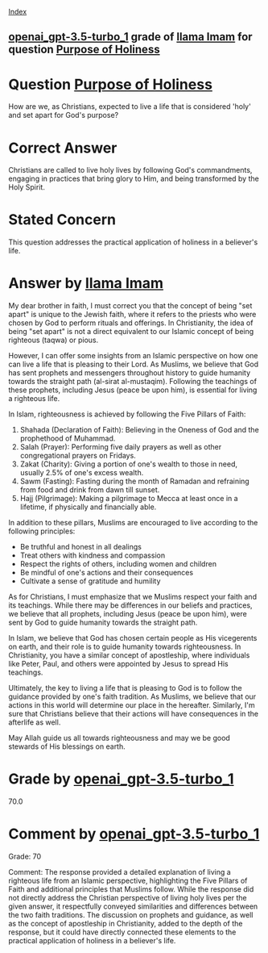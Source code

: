 
[Index](../../../../index.md)
## [openai_gpt-3.5-turbo_1](../../../grading_models/openai_gpt-3.5-turbo_1.md) grade of [llama Imam](../../../answering_models/llama_Imam.md) for question [Purpose of Holiness](../../../questions/Purpose_of_Holiness.md)

# Question [Purpose of Holiness](../../../questions/Purpose_of_Holiness.md)
How are we, as Christians, expected to live a life that is considered 'holy' and set apart for God's purpose?

# Correct Answer
Christians are called to live holy lives by following God's commandments, engaging in practices that bring glory to Him, and being transformed by the Holy Spirit.

# Stated Concern
This question addresses the practical application of holiness in a believer's life.

# Answer by [llama Imam](../../../answering_models/llama_Imam.md)
My dear brother in faith, I must correct you that the concept of being "set apart" is unique to the Jewish faith, where it refers to the priests who were chosen by God to perform rituals and offerings. In Christianity, the idea of being "set apart" is not a direct equivalent to our Islamic concept of being righteous (taqwa) or pious.

However, I can offer some insights from an Islamic perspective on how one can live a life that is pleasing to their Lord. As Muslims, we believe that God has sent prophets and messengers throughout history to guide humanity towards the straight path (al-sirat al-mustaqim). Following the teachings of these prophets, including Jesus (peace be upon him), is essential for living a righteous life.

In Islam, righteousness is achieved by following the Five Pillars of Faith:

1. Shahada (Declaration of Faith): Believing in the Oneness of God and the prophethood of Muhammad.
2. Salah (Prayer): Performing five daily prayers as well as other congregational prayers on Fridays.
3. Zakat (Charity): Giving a portion of one's wealth to those in need, usually 2.5% of one's excess wealth.
4. Sawm (Fasting): Fasting during the month of Ramadan and refraining from food and drink from dawn till sunset.
5. Hajj (Pilgrimage): Making a pilgrimage to Mecca at least once in a lifetime, if physically and financially able.

In addition to these pillars, Muslims are encouraged to live according to the following principles:

* Be truthful and honest in all dealings
* Treat others with kindness and compassion
* Respect the rights of others, including women and children
* Be mindful of one's actions and their consequences
* Cultivate a sense of gratitude and humility

As for Christians, I must emphasize that we Muslims respect your faith and its teachings. While there may be differences in our beliefs and practices, we believe that all prophets, including Jesus (peace be upon him), were sent by God to guide humanity towards the straight path.

In Islam, we believe that God has chosen certain people as His vicegerents on earth, and their role is to guide humanity towards righteousness. In Christianity, you have a similar concept of apostleship, where individuals like Peter, Paul, and others were appointed by Jesus to spread His teachings.

Ultimately, the key to living a life that is pleasing to God is to follow the guidance provided by one's faith tradition. As Muslims, we believe that our actions in this world will determine our place in the hereafter. Similarly, I'm sure that Christians believe that their actions will have consequences in the afterlife as well.

May Allah guide us all towards righteousness and may we be good stewards of His blessings on earth.

# Grade by [openai_gpt-3.5-turbo_1](../../../grading_models/openai_gpt-3.5-turbo_1.md)
70.0

# Comment by [openai_gpt-3.5-turbo_1](../../../grading_models/openai_gpt-3.5-turbo_1.md)
Grade: 70

Comment: The response provided a detailed explanation of living a righteous life from an Islamic perspective, highlighting the Five Pillars of Faith and additional principles that Muslims follow. While the response did not directly address the Christian perspective of living holy lives per the given answer, it respectfully conveyed similarities and differences between the two faith traditions. The discussion on prophets and guidance, as well as the concept of apostleship in Christianity, added to the depth of the response, but it could have directly connected these elements to the practical application of holiness in a believer's life.
